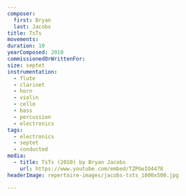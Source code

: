 ```yaml
---
composer:
  first: Bryan
  last: Jacobs
title: TsTs
movements:
duration: 10
yearComposed: 2010
commissionedOrWrittenFor:
size: septet
instrumentation:
  - flute
  - clarinet
  - horn
  - violin
  - cello
  - bass
  - percussion
  - electronics
tags:
  - electronics
  - septet
  - conducted
media:
  - title: TsTs (2010) by Bryan Jacobs
    url: https://www.youtube.com/embed/TZPGeIO4478
headerImage: repertoire-images/jacobs-tsts_1000x500.jpg

---
```


